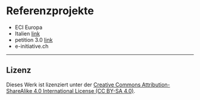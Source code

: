 # Referenzprojekte

- ECI Europa
- Italien [link](https://firmereferendum.giustizia.it/referendum/open)
- petition 3.0 [link](http://www.petition3.ch/)
- e-initiative.ch
---



## Lizenz

Dieses Werk ist lizenziert unter der [Creative Commons Attribution-ShareAlike 4.0 International License (CC BY-SA 4.0)](https://creativecommons.org/licenses/by-sa/4.0/).